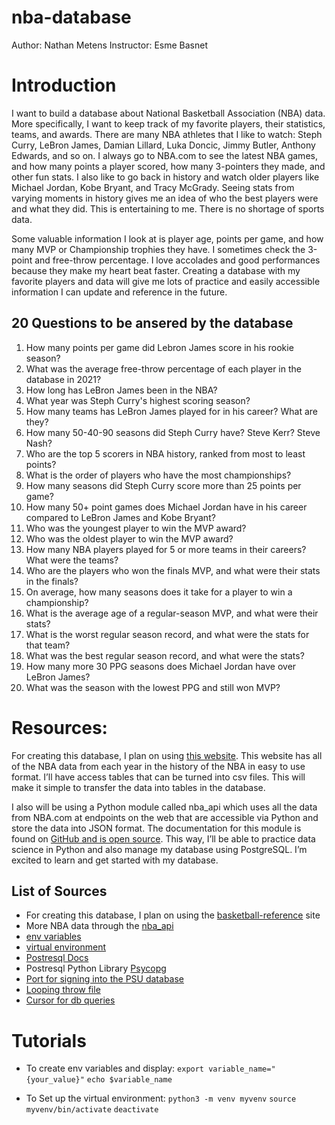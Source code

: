 # nba-database
Author: Nathan Metens
Instructor: Esme Basnet

# Introduction

I want to build a database about National Basketball Association (NBA) data. More specifically, 
I want to keep track of my favorite players, their statistics, teams, and awards. There are many 
NBA athletes that I like to watch: Steph Curry, LeBron James, Damian Lillard, Luka Doncic, Jimmy 
Butler, Anthony Edwards, and so on. I always go to NBA.com to see the latest NBA games, and 
how many points a player scored, how many 3-pointers they made, and other fun stats. I also 
like to go back in history and watch older players like Michael Jordan, Kobe Bryant, and Tracy McGrady. 
Seeing stats from varying moments in history gives me an idea of who the best players were and what 
they did. This is entertaining to me. There is no shortage of sports data.

Some valuable information I look at is player age, points per game, and how many MVP or Championship 
trophies they have. I sometimes check the 3-point and free-throw percentage. I love accolades and 
good performances because they make my heart beat faster. Creating a database with my favorite players 
and data will give me lots of practice and easily accessible information I can update and reference in the future.

## 20 Questions to be ansered by the database

1) How many points per game did Lebron James score in his rookie season?
2) What was the average free-throw percentage of each player in the database in 2021?
3) How long has LeBron James been in the NBA?
4) What year was Steph Curry's highest scoring season?
5) How many teams has LeBron James played for in his career? What are they?
6) How many 50-40-90 seasons did Steph Curry have? Steve Kerr? Steve Nash?
7) Who are the top 5 scorers in NBA history, ranked from most to least points?
8) What is the order of players who have the most championships?
9) How many seasons did Steph Curry score more than 25 points per game?
10) How many 50+ point games does Michael Jordan have in his career compared to LeBron James and Kobe Bryant?
11) Who was the youngest player to win the MVP award?
12) Who was the oldest player to win the MVP award?
13) How many NBA players played for 5 or more teams in their careers? What were the teams?
14) Who are the players who won the finals MVP, and what were their stats in the finals?
15) On average, how many seasons does it take for a player to win a championship?
16) What is the average age of a regular-season MVP, and what were their stats?
17) What is the worst regular season record, and what were the stats for that team?
18) What was the best regular season record, and what were the stats?
19) How many more 30 PPG seasons does Michael Jordan have over LeBron James?
20) What was the season with the lowest PPG and still won MVP?

# Resources:

For creating this database, I plan on using [this website](https://www.basketball-reference.com). 
This website has all of the NBA data from each year in the history of the NBA in easy to use format. 
I’ll have access tables that can be turned into csv files. This will make it simple to transfer the 
data into tables in the database.

I also will be using a Python module called nba_api which uses all the data from NBA.com at 
endpoints on the web that are accessible via Python and store the data into JSON format. The documentation 
for this module is found on [GitHub and is open source](https://github.com/swar/nba_api/blob/master/docs/nba_api/stats/static/players.md). 
This way, I’ll be able to practice data science in Python and also manage my database using PostgreSQL. 
I’m excited to learn and get started with my database.

## List of Sources

- For creating this database, I plan on using the [basketball-reference](https://www.basketball-reference.com) site
- More NBA data through the [nba_api](https://github.com/swar/nba_api/blob/master/docs/nba_api/stats/static/players.md)
- [env variables](https://developer.vonage.com/en/blog/python-environment-variables-a-primer)
- [virtual environment](https://python.land/virtual-environments/virtualenv)
- [Postresql Docs](https://www.postgresql.org/docs/current/runtime-config-connection.html)
- Postresql Python Library [Psycopg](https://www.psycopg.org/docs/)
- [Port for signing into the PSU database](https://www.postgresql.org/docs/current/runtime-config-connection.html)
- [Looping throw file](https://docs.python.org/3/tutorial/inputoutput.html#methods-of-file-objects)
- [Cursor for db queries](https://www.freecodecamp.org/news/postgresql-in-python/)

# Tutorials

- To create env variables and display:
    `export variable_name="{your_value}"`
    `echo $variable_name`

- To Set up the virtual environment: 
    `python3 -m venv myvenv`
    `source myvenv/bin/activate`
    `deactivate`
